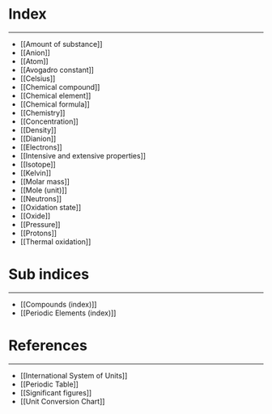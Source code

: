 # Index
---
- [[Amount of substance]]
- [[Anion]]
- [[Atom]]
- [[Avogadro constant]]
- [[Celsius]]
- [[Chemical compound]]
- [[Chemical element]]
- [[Chemical formula]]
- [[Chemistry]]
- [[Concentration]]
- [[Density]]
- [[Dianion]]
- [[Electrons]]
- [[Intensive and extensive properties]]
- [[Isotope]]
- [[Kelvin]]
- [[Molar mass]]
- [[Mole (unit)]]
- [[Neutrons]]
- [[Oxidation state]]
- [[Oxide]]
- [[Pressure]]
- [[Protons]]
- [[Thermal oxidation]]

# Sub indices
---
- [[Compounds (index)]]
- [[Periodic Elements (index)]]

# References
---
- [[International System of Units]]
- [[Periodic Table]]
- [[Significant figures]]
- [[Unit Conversion Chart]]